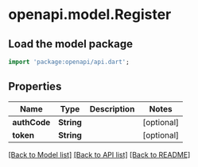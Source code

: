 # openapi.model.Register

## Load the model package
```dart
import 'package:openapi/api.dart';
```

## Properties
Name | Type | Description | Notes
------------ | ------------- | ------------- | -------------
**authCode** | **String** |  | [optional] 
**token** | **String** |  | [optional] 

[[Back to Model list]](../README.md#documentation-for-models) [[Back to API list]](../README.md#documentation-for-api-endpoints) [[Back to README]](../README.md)


